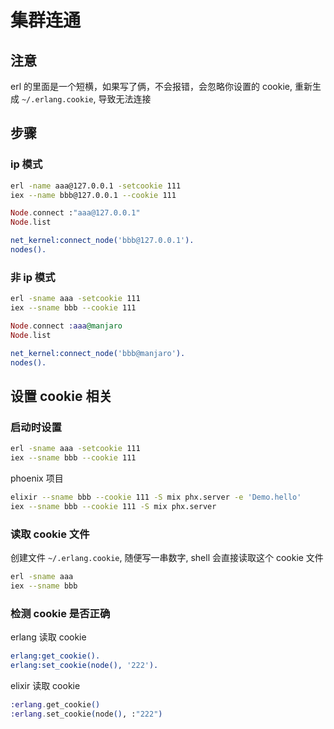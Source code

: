 # 集群连通

## 注意

erl 的里面是一个短横，如果写了俩，不会报错，会忽略你设置的 cookie, 重新生成 `~/.erlang.cookie`, 导致无法连接

## 步骤

### ip 模式

```sh
erl -name aaa@127.0.0.1 -setcookie 111
iex --name bbb@127.0.0.1 --cookie 111
```

```elixir
Node.connect :"aaa@127.0.0.1"
Node.list
```

```erlang
net_kernel:connect_node('bbb@127.0.0.1').
nodes().
```

### 非 ip 模式

```sh
erl -sname aaa -setcookie 111
iex --sname bbb --cookie 111
```

```elixir
Node.connect :aaa@manjaro
Node.list
```

```erlang
net_kernel:connect_node('bbb@manjaro').
nodes().
```

## 设置 cookie 相关

### 启动时设置

```sh
erl -sname aaa -setcookie 111
iex --sname bbb --cookie 111
```

phoenix 项目

```sh
elixir --sname bbb --cookie 111 -S mix phx.server -e 'Demo.hello'
iex --sname bbb --cookie 111 -S mix phx.server
```

### 读取 cookie 文件

创建文件 `~/.erlang.cookie`, 随便写一串数字, shell 会直接读取这个 cookie 文件

```sh
erl -sname aaa
iex --sname bbb
```

### 检测 cookie 是否正确

erlang 读取 cookie

```erl
erlang:get_cookie().
erlang:set_cookie(node(), '222').
```

elixir 读取 cookie

```elixir
:erlang.get_cookie()
:erlang.set_cookie(node(), :"222")
```
